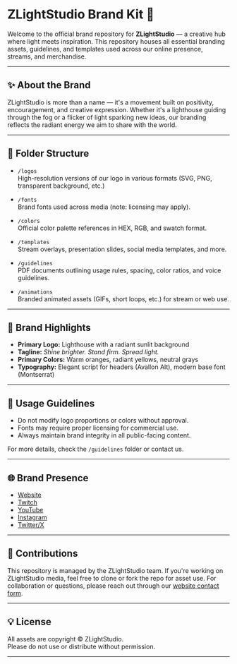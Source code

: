 # ZLightStudio Brand Kit 🌟

Welcome to the official brand repository for **ZLightStudio** — a creative hub where light meets inspiration. This repository houses all essential branding assets, guidelines, and templates used across our online presence, streams, and merchandise.

---

## ✨ About the Brand

ZLightStudio is more than a name — it's a movement built on positivity, encouragement, and creative expression. Whether it's a lighthouse guiding through the fog or a flicker of light sparking new ideas, our branding reflects the radiant energy we aim to share with the world.

---

## 📁 Folder Structure

- `/logos`  
  High-resolution versions of our logo in various formats (SVG, PNG, transparent background, etc.)

- `/fonts`  
  Brand fonts used across media (note: licensing may apply).

- `/colors`  
  Official color palette references in HEX, RGB, and swatch format.

- `/templates`  
  Stream overlays, presentation slides, social media templates, and more.

- `/guidelines`  
  PDF documents outlining usage rules, spacing, color ratios, and voice guidelines.

- `/animations`  
  Branded animated assets (GIFs, short loops, etc.) for stream or web use.

---

## 🎨 Brand Highlights

- **Primary Logo:** Lighthouse with a radiant sunlit background  
- **Tagline:** *Shine brighter. Stand firm. Spread light.*  
- **Primary Colors:** Warm oranges, radiant yellows, neutral grays  
- **Typography:** Elegant script for headers (Avallon Alt), modern base font (Montserrat)

---

## 📜 Usage Guidelines

- Do not modify logo proportions or colors without approval.
- Fonts may require proper licensing for commercial use.
- Always maintain brand integrity in all public-facing content.

For more details, check the `/guidelines` folder or contact us.

---

## 🌐 Brand Presence

- [Website](https://zlightstudio.com)
- [Twitch](https://twitch.tv/zlightstudio)
- [YouTube](https://youtube.com/@zlightstudio)
- [Instagram](https://instagram.com/zlight.studio)
- [Twitter/X](https://x.com/zlight_studio)

---

## 🔄 Contributions

This repository is managed by the ZLightStudio team. If you're working on ZLightStudio media, feel free to clone or fork the repo for asset use. For collaboration or questions, please reach out through our [website contact form](https://zlightstudio.com#contact).

---

## 💡 License

All assets are copyright © ZLightStudio.  
Please do not use or distribute without permission.

---
